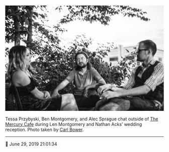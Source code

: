 ![Tessa Przybyski, Ben Montgomery, and Alec Sprague chat outside of the Mercury Cafe](assets/c5e452c0f68c95b787aafb8ef0c293f8.webp)

Tessa Przybyski, Ben Montgomery, and Alec Sprague chat outside of [The Mercury Cafe](http://mercurycafe.com/) during Len Montgomery and Nathan Acks’ wedding reception. Photo taken by [Carl Bower](http://carlbowerphotos.com/).

- - - -

📅 June 29, 2019 21:01:34
